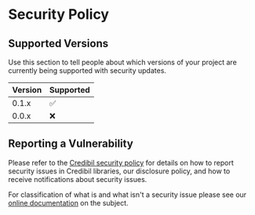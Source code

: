 # Security Policy

## Supported Versions

Use this section to tell people about which versions of your project are
currently being supported with security updates.

| Version | Supported          |
| ------- | ------------------ |
| 0.1.x   | :white_check_mark: |
| 0.0.x   | :x:                |

## Reporting a Vulnerability

Please refer to the [Credibil security policy](https://docs.credibil.io/security) for details on how to report
security issues in Credibil libraries, our disclosure policy, and how to receive
notifications about security issues.

For classification of what is and what isn't a security issue please see our
[online documentation](https://docs.credibil.io/security-what-is-considered-a-security-vulnerability.html)
on the subject.
